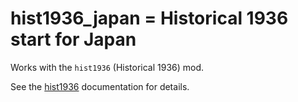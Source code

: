 # hist1936_japan = Historical 1936 start for Japan

Works with the `hist1936` (Historical 1936) mod.

See the [hist1936](hist1936.md) documentation for details.
